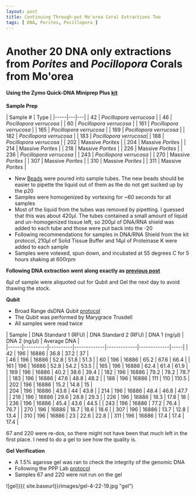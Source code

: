 ```yaml
---
layout: post
title: Continuing Through-put Mo'orea Coral Extractions Two
tags: [ DNA, Porites, Pocillopora ]
---
```


# Another 20 DNA only extractions from _Porites_ and _Pocillopora_ Corals from Mo'orea

#### Using the Zymo Quick-DNA Miniprep Plus [kit](https://github.com/meschedl/MESPutnam_Open_Lab_Notebook/blob/master/company-protocols/_d4068_d4069_quick-dna_miniprep_plus_kit.pdf)

**Sample Prep**

| Sample # | Type |
|-----|---|---|
| 42 | _Pocillopora verrucosa_ |
| 46 | _Pocillopora verrucosa_ |
| 60 | _Pocillopora verrucosa_ |
| 161 | _Pocillopora verrucosa_ |
| 165 | _Pocillopora verrucosa_ |
| 169 | _Pocillopora verrucosa_ |
| 182 | _Pocillopora verrucosa_ |
| 183 | _Pocillopora verrucosa_|
| 188 | _Pocillopora verrucosa_ |
| 202 | Massive _Porites_ |
| 204 | Massive _Porites_ |
| 214 | Massive _Porites_ |
| 218 | Massive _Porites_ |
| 226 | Massive _Porites_ |
| 236 | _Pocillopora verrucosa_ |
| 243 | _Pocillopora verrucosa_ |
| 270 | Massive _Porites_ |
| 307 | Massive _Porites_ |
| 310 | Massive _Porites_ |
| 311 | Massive _Porites_ |


- New [Beads](https://www.fishersci.com/shop/products/disruption-beads-0-5mm-yeast-1/50212143?searchHijack=true&searchTerm=50212143&searchType=RAPID&matchedCatNo=50212143) were poured into sample tubes. The new beads should be easier to pipette the liquid out of them as the do not get sucked up by the p20
- Samples were homogenized by vortexing for ~60 seconds for all samples
- Most of the liquid from the tubes was removed by pipetting. I guessed that this was about 420µl. The tubes contained a small amount of liquid and un-homogenized tissue left, so 200µl of DNA/RNA shield was added to each tube and those were put back into the -20
- Following recommendations for samples in DNA/RNA Shield from the kit protocol, 210µl of Solid Tissue Buffer and 14µl of Proteinase K were added to each sample
- Samples were votexed, spun down, and incubated at 55 degrees C for 5 hours shaking at 600rpm


**Following DNA extraction went along exactly as [previous post](https://meschedl.github.io/MESPutnam_Open_Lab_Notebook/8-Moorea-Coral-Extractions/)**

6µl of sample were aliquoted out for Qubit and Gel the next day to avoid thawing the stock.

**Qubit**

- Broad Range dsDNA Qubit [protocol](https://meschedl.github.io/MESPutnam_Open_Lab_Notebook/Qubit-Protocol/)
- The Qubit was performed by Marygrace Trusdell
- All samples were read twice

| Sample | DNA Standard 1 (RFU) | DNA Standard 2 (RFU) | DNA 1 (ng/µl) | DNA 2 (ng/µl) | Average DNA |  
|------|----------|----------|-------------|-------------|-------------|-----|
| 42 | 196 | 16886 | 36.8 | 37.2 | 37 |  
| 46 | 196 | 16886 | 52.8 | 51.8 | 51.3 |
| 60 | 196 | 16886 | 65.2 | 67.6 | 66.4 |
| 161 | 196 | 16886 | 52.8 | 54.2 | 53.5 |
| 165 | 196 | 16886 | 62.4 | 61.4 | 61.9 |
| 169 | 196 | 16886 | 40.2 | 38.6 | 39.4 |
| 182 | 196 | 16886 | 79.2 | 78.2 | 78.7 |
| 183 | 196 | 16886 | 47.6 | 48.8 | 48.2 |
| 188 | 196 | 16886 | 111 | 110 | 110.5 |
| 202 | 196 | 16886 | 15.2 | 14.8 | 15 |  
| 204 | 196 | 16886 | 43.6 | 44 | 43.8 |
| 214 | 196 | 16886 | 48.4 | 46.8 | 47.7 |
| 218 | 196 | 16886 | 29.6 | 28.8 | 29.3 |
| 226 | 196 | 16886 | 18.3 | 17.8 | 18 |
| 236 | 196 | 16886 | 45.4 | 43.6 | 44.5 |
| 243 | 196 | 16886 | 77.2 | 76.4 | 76.7 |
| 270 | 196 | 16886 | 18.7 | 18.6 | 18.6 |
| 307 | 196 | 16886 | 13.7 | 12.8 | 13.4 |
| 310 | 196 | 16886 | 23 | 22.6 | 22.8 |
| 311 | 196 | 16886 | 17.4 | 17.4 | 17.4 |


67 and 220 were re-dos, so there might not have been that much left in the first place. I need to do a gel to see how the quality is.

**Gel Verification**

- A 1.5% agarose gel was ran to check the integrity of the genomic DNA
- Following the PPP Lab [protocol](https://meschedl.github.io/MESPutnam_Open_Lab_Notebook/Gel-Protocol/)
- Samples 67 and 220 were not run on the gel

![gel]({{ site.baseurl}}/images/gel-4-22-19.jpg "gel")
